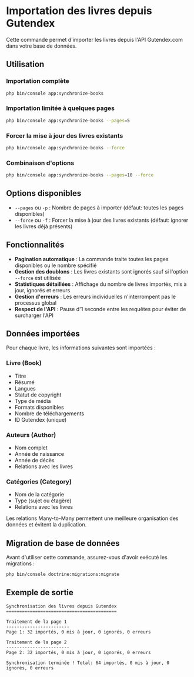# Importation des livres depuis Gutendex

Cette commande permet d'importer les livres depuis l'API Gutendex.com dans votre base de données.

## Utilisation

### Importation complète
```bash
php bin/console app:synchronize-books
```

### Importation limitée à quelques pages
```bash
php bin/console app:synchronize-books --pages=5
```

### Forcer la mise à jour des livres existants
```bash
php bin/console app:synchronize-books --force
```

### Combinaison d'options
```bash
php bin/console app:synchronize-books --pages=10 --force
```

## Options disponibles

- `--pages` ou `-p` : Nombre de pages à importer (défaut: toutes les pages disponibles)
- `--force` ou `-f` : Forcer la mise à jour des livres existants (défaut: ignorer les livres déjà présents)

## Fonctionnalités

- **Pagination automatique** : La commande traite toutes les pages disponibles ou le nombre spécifié
- **Gestion des doublons** : Les livres existants sont ignorés sauf si l'option `--force` est utilisée
- **Statistiques détaillées** : Affichage du nombre de livres importés, mis à jour, ignorés et erreurs
- **Gestion d'erreurs** : Les erreurs individuelles n'interrompent pas le processus global
- **Respect de l'API** : Pause d'1 seconde entre les requêtes pour éviter de surcharger l'API

## Données importées

Pour chaque livre, les informations suivantes sont importées :

### Livre (Book)
- Titre
- Résumé
- Langues
- Statut de copyright
- Type de média
- Formats disponibles
- Nombre de téléchargements
- ID Gutendex (unique)

### Auteurs (Author)
- Nom complet
- Année de naissance
- Année de décès
- Relations avec les livres

### Catégories (Category)
- Nom de la catégorie
- Type (sujet ou étagère)
- Relations avec les livres

Les relations Many-to-Many permettent une meilleure organisation des données et évitent la duplication.

## Migration de base de données

Avant d'utiliser cette commande, assurez-vous d'avoir exécuté les migrations :

```bash
php bin/console doctrine:migrations:migrate
```

## Exemple de sortie

```
Synchronisation des livres depuis Gutendex
==========================================

Traitement de la page 1
------------------------
Page 1: 32 importés, 0 mis à jour, 0 ignorés, 0 erreurs

Traitement de la page 2
------------------------
Page 2: 32 importés, 0 mis à jour, 0 ignorés, 0 erreurs

Synchronisation terminée ! Total: 64 importés, 0 mis à jour, 0 ignorés, 0 erreurs
```
